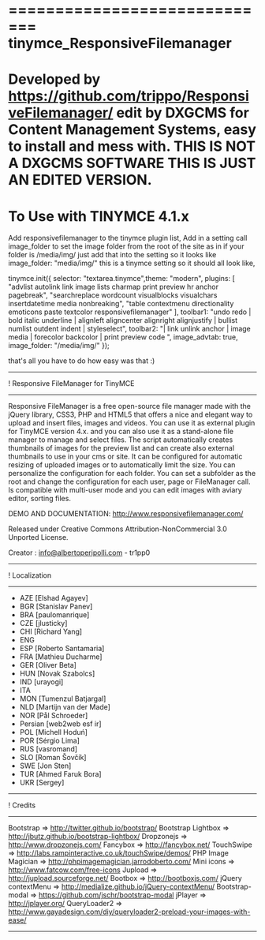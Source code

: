 =============================
tinymce_ResponsiveFilemanager
=============================
Developed by https://github.com/trippo/ResponsiveFilemanager/ edit by DXGCMS for Content Management Systems, easy to install and mess with.
THIS IS NOT A DXGCMS SOFTWARE THIS IS JUST AN EDITED VERSION.
=============================
To Use with TINYMCE 4.1.x
=============================
Add  responsivefilemanager to the tinymce plugin list,
Add in a setting call image_folder to set the image folder from the root of the site as in if your folder is /media/img/ just add that into the setting so it looks like
image_folder: "media/img/" this is a tinymce setting so it should all look like,

tinymce.init({
	selector: "textarea.tinymce",theme: "modern",
	plugins: [
		 "advlist autolink link image lists charmap print preview hr anchor pagebreak",
		 "searchreplace wordcount visualblocks visualchars insertdatetime media nonbreaking",
		 "table contextmenu directionality emoticons paste textcolor responsivefilemanager"
   ],
   toolbar1: "undo redo | bold italic underline | alignleft aligncenter alignright alignjustify | bullist numlist outdent indent | styleselect",
   toolbar2: "| link unlink anchor | image media | forecolor backcolor  | print preview code ",
   image_advtab: true,
	image_folder: "/media/img/"
 });
 
that's all you have to do how easy was that :)

*********************************************************
! Responsive FileManager for TinyMCE
*********************************************************

Responsive FileManager is a free open-source file manager made with the jQuery library, CSS3, PHP and HTML5 that offers a nice and elegant way to upload and insert files, images and videos. You can use it as external plugin for TinyMCE version 4.x. and you can also use it as a stand-alone file manager to manage and select files. The script automatically creates thumbnails of images for the preview list and can create also external thumbnails to use in your cms or site. It can be configured for automatic resizing of uploaded images or to automatically limit the size. You can personalize the configuration for each folder. You can set a subfolder as the root and change the configuration for each user, page or FileManager call. Is compatible with multi-user mode and you can edit images with aviary editor, sorting files.

DEMO AND DOCUMENTATION: http://www.responsivefilemanager.com/

Released under Creative Commons Attribution-NonCommercial 3.0 Unported License.

Creator : info@albertoperipolli.com - tr1pp0

*********************************************************
! Localization
*********************************************************
- AZE [Elshad Agayev]
- BGR [Stanislav Panev]
- BRA [paulomanrique]
- CZE [jlusticky]
- CHI [Richard Yang]
- ENG
- ESP [Roberto Santamaria] 
- FRA [Mathieu Ducharme]
- GER [Oliver Beta]
- HUN [Novak Szabolcs]
- IND [urayogi]
- ITA
- MON [Tumenzul Batjargal]
- NLD [Martijn van der Made]
- NOR [Pål Schroeder]
- Persian [web2web esf ir]
- POL [Michell Hoduń]
- POR [Sérgio Lima]
- RUS [vasromand] 
- SLO [Roman Šovčík]
- SWE [Jon Sten]
- TUR [Ahmed Faruk Bora]
- UKR [Sergey]


*********************************************************
! Credits
*********************************************************
Bootstrap => http://twitter.github.io/bootstrap/
Bootstrap Lightbox => http://jbutz.github.io/bootstrap-lightbox/
Dropzonejs => http://www.dropzonejs.com/
Fancybox => http://fancybox.net/
TouchSwipe => http://labs.rampinteractive.co.uk/touchSwipe/demos/
PHP Image Magician => http://phpimagemagician.jarrodoberto.com/
Mini icons => http://www.fatcow.com/free-icons‎
Jupload => http://jupload.sourceforge.net/
Bootbox => http://bootboxjs.com/
jQuery contextMenu => http://medialize.github.io/jQuery-contextMenu/
Bootstrap-modal => https://github.com/jschr/bootstrap-modal
jPlayer => http://jplayer.org/
QueryLoader2 => http://www.gayadesign.com/diy/queryloader2-preload-your-images-with-ease/
*********************************************************
